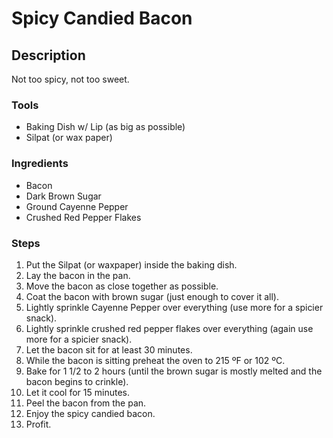 # Spicy Candied Bacon
## Description
Not too spicy, not too sweet.

### Tools

- Baking Dish w/ Lip (as big as possible)
- Silpat (or wax paper)

### Ingredients

- Bacon
- Dark Brown Sugar
- Ground Cayenne Pepper
- Crushed Red Pepper Flakes

### Steps

1. Put the Silpat (or waxpaper) inside the baking dish.
2. Lay the bacon in the pan.
3. Move the bacon as close together as possible.
4. Coat the bacon with brown sugar (just enough to cover it all).
5. Lightly sprinkle Cayenne Pepper over everything (use more for a spicier snack).
6. Lightly sprinkle crushed red pepper flakes over everything (again use more for a spicier snack).
7. Let the bacon sit for at least 30 minutes.
8. While the bacon is sitting preheat the oven to 215 ºF or 102 ºC.
9. Bake for 1 1/2 to 2 hours (until the brown sugar is mostly melted and the bacon begins to crinkle).
10. Let it cool for 15 minutes.
11. Peel the bacon from the pan.
12. Enjoy the spicy candied bacon.
13. Profit.
